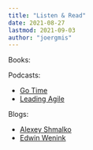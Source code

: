 ```yaml
---
title: "Listen & Read"
date: 2021-08-27
lastmod: 2021-09-03
author: "joergmis"
---
```


Books:

Podcasts:

- [Go Time](https://changelog.com/gotime)
- [Leading Agile](https://www.leadingagile.com/podcast/)

Blogs:

- [Alexey Shmalko](https://www.alexeyshmalko.com/)
- [Edwin Wenink](https://www.edwinwenink.xyz/)
